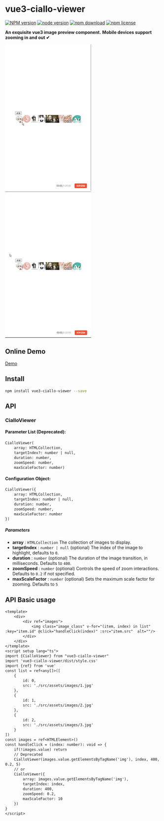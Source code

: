 # vue3-ciallo-viewer

[![NPM version][npm-image]][npm-url] [![node version][node-image]][node-url] [![npm download][download-image]][download-url] [![npm license][license-image]][download-url]

**An exquisite vue3 image preview component.**
**Mobile devices support zooming in and out ✔**

![effect1](https://github.com/SuperArilo/vue3-ciallo-viewer/blob/main/gif/2.gif?raw=true)
![effect1](https://github.com/SuperArilo/vue3-ciallo-viewer/blob/main/gif/1.gif?raw=true)

## Online Demo
[Demo](https://superarilo.github.io/cialloviewer/)
## Install

```bash
npm install vue3-ciallo-viewer --save
```

## API

### CialloViewer

#### Parameter List (Deprecated):
```
CialloViewer(
    array: HTMLCollection,
    targetIndex?: number | null,
    duration: number,
    zoomSpeed: number,
    maxScaleFactor: number)
```
#### Configuration Object:
```
CialloViewer({
    array: HTMLCollection,
    targetIndex: number | null,
    duration: number,
    zoomSpeed: number,
    maxScaleFactor: number
})
```
##### Parameters

* **array** : `HTMLCollection`
  The collection of images to display.
* **targetIndex** : `number | null` (optional)
  The index of the image to highlight, defaults to `0`.
* **duration** : `number` (optional)
  The duration of the image transition, in milliseconds. Defaults to `400`.
* **zoomSpeed** : `number` (optional)
  Controls the speed of zoom interactions. Defaults to `0.2` if not specified.
* **maxScaleFactor** : `number` (optional)
  Sets the maximum scale factor for zooming. Defaults to `5`

## API Basic usage

```
<template>
    <div>
        <div ref="images">
            <img class="image_class" v-for="(item, index) in list" :key="item.id" @click="handleClick(index)" :src="item.src"  alt=""/>
        </div>
    </div>
</template>
<script setup lang="ts">
import {CialloViewer} from "vue3-ciallo-viewer"
import 'vue3-ciallo-viewer/dist/style.css'
import {ref} from 'vue'
const list = ref<any[]>([
    {
        id: 0,
        src: './src/assets/images/1.jpg'
    },
    {
        id: 1,
        src: './src/assets/images/2.jpg'
    },
    {
        id: 2,
        src: './src/assets/images/3.jpg'
    }
])
const images = ref<HTMLElement>()
const handleClick = (index: number): void => {
    if(!images.value) return
    // Deprecated
    CialloViewer(images.value.getElementsByTagName('img'), index, 400, 0.2, 5)
    // or
    CialloViewer({
        array: images.value.getElementsByTagName('img'),
        targetIndex: index,
        duration: 400,
        zoomSpeed: 0.2,
        maxScaleFactor: 10
    })
}
</script>
```

[npm-image]: https://img.shields.io/npm/v/vue3-ciallo-viewer.svg?style=flat-square
[npm-url]: https://npmjs.org/package/vue3-ciallo-viewer
[travis-image]: https://img.shields.io/travis/vue3-ciallo-viewer.svg?style=flat-square
[travis-url]: https://travis-ci.org/vue3-ciallo-viewer
[coveralls-image]: https://img.shields.io/coveralls/vue3-ciallo-viewer.svg?style=flat-square
[coveralls-url]: https://coveralls.io/r/vue3-ciallo-viewer?branch=master
[david-image]: https://img.shields.io/david/vue3-ciallo-viewer.svg?style=flat-square
[david-url]: https://david-dm.org/vue3-ciallo-viewer
[node-image]: https://img.shields.io/badge/node.js-%3E=_19-green.svg?style=flat-square
[node-url]: http://nodejs.org/download/
[download-image]: https://img.shields.io/npm/d18m/vue3-ciallo-viewer
[download-url]: https://npmjs.org/package/vue3-ciallo-viewer
[license-image]: https://img.shields.io/npm/l/vue3-ciallo-viewer.svg
